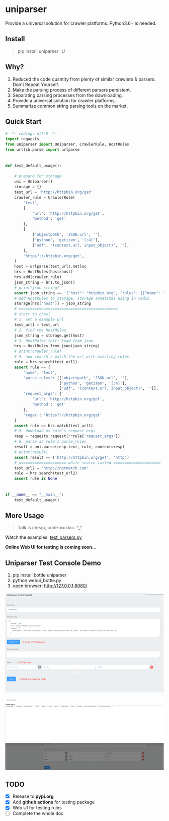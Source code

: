 # uniparser

Provide a universal solution for crawler platforms. Python3.6+ is needed.

## Install

> pip install uniparser -U

## Why?

1. Reduced the code quantity from plenty of similar crawlers & parsers.  Don't Repeat Yourself.
2. Make the parsing process of different parsers persistent.
3. Separating parsing processes from the downloading.
4. Provide a universal solution for crawler platforms.
5. Summarize common string parsing tools on the market.

## Quick Start

```python
# -*- coding: utf-8 -*-
import requests
from uniparser import Uniparser, CrawlerRule, HostRules
from urllib.parse import urlparse


def test_default_usage():

    # prepare for storage
    uni = Uniparser()
    storage = {}
    test_url = 'http://httpbin.org/get'
    crawler_rule = CrawlerRule(
        'test',
        {
            'url': 'http://httpbin.org/get',
            'method': 'get'
        },
        [
            ['objectpath', 'JSON.url', ''],
            ['python', 'getitem', '[:4]'],
            ['udf', '(context.url, input_object)', ''],
        ],
        'https?://httpbin.org/get',
    )
    host = urlparse(test_url).netloc
    hrs = HostRules(host=host)
    hrs.add(crawler_rule)
    json_string = hrs.to_json()
    # print(json_string)
    assert json_string == '{"host": "httpbin.org", "rules": [{"name": "test", "parse_rules": [["objectpath", "JSON.url", ""], ["python", "getitem", "[:4]"], ["udf", "(context.url, input_object)", ""]], "request_args": {"url": "http://httpbin.org/get", "method": "get"}, "regex": "https?://httpbin.org/get"}]}'
    # add HostRules to storage, storage sometimes using in redis
    storage[hrs['host']] = json_string
    # ============================================
    # start to crawl
    # 1. set a example url
    test_url1 = test_url
    # 2. find the HostRules
    json_string = storage.get(host)
    # 3. HostRules init: load from json
    hrs = HostRules.from_json(json_string)
    # print(crawler_rule)
    # 4. now search / match the url with existing rules
    rule = hrs.search(test_url1)
    assert rule == {
        'name': 'test',
        'parse_rules': [['objectpath', 'JSON.url', ''],
                        ['python', 'getitem', '[:4]'],
                        ['udf', '(context.url, input_object)', '']],
        'request_args': {
            'url': 'http://httpbin.org/get',
            'method': 'get'
        },
        'regex': 'https?://httpbin.org/get'
    }
    assert rule == hrs.match(test_url1)
    # 5. download as rule's request_args
    resp = requests.request(**rule['request_args'])
    # 6. parse as rule's parse_rules
    result = uni.parse(resp.text, rule, context=resp)
    # print(result)
    assert result == ('http://httpbin.org/get', 'http')
    # ===================== while search failed =====================
    test_url2 = 'http://notmatch.com'
    rule = hrs.search(test_url2)
    assert rule is None


if __name__ == "__main__":
    test_default_usage()

```

## More Usage

> Talk is cheap, code == doc.  ^_^

Watch the examples: [test_parsers.py](https://github.com/ClericPy/uniparser/blob/master/test_parsers.py)

**Online Web UI for testing is coming soon...**

## Uniparser Test Console Demo

1. pip install bottle uniparser
2. python webui_bottle.py
3. open browser:  http://127.0.0.1:8080/ 

![1.png](1.png)

![2.png](2.png)

## TODO

- [x] Release to **pypi.org**
- [x] Add **github actions** for testing package
- [x] Web UI for testing rules
- [ ] Complete the whole doc

